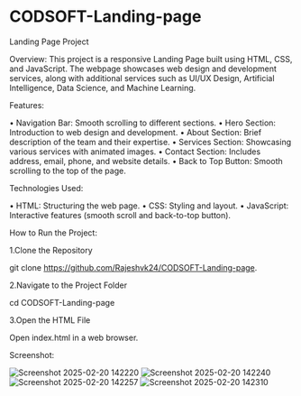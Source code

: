 # CODSOFT-Landing-page

Landing Page Project

Overview:
          This project is a responsive Landing Page built using HTML, CSS, and JavaScript. The webpage showcases web design and development services, along with additional services such as UI/UX Design, Artificial Intelligence, Data Science, and Machine Learning.

Features:

   • Navigation Bar: Smooth scrolling to different sections.
   • Hero Section: Introduction to web design and development.
   • About Section: Brief description of the team and their expertise.
   • Services Section: Showcasing various services with animated images.
   • Contact Section: Includes address, email, phone, and website details.
   • Back to Top Button: Smooth scrolling to the top of the page.

Technologies Used:

   • HTML: Structuring the web page.
   • CSS: Styling and layout.
   • JavaScript: Interactive features (smooth scroll and back-to-top button).

How to Run the Project:

1.Clone the Repository

   git clone https://github.com/Rajeshvk24/CODSOFT-Landing-page.

2.Navigate to the Project Folder

cd CODSOFT-Landing-page

3.Open the HTML File

Open index.html in a web browser.

Screenshot:

![Screenshot 2025-02-20 142220](https://github.com/user-attachments/assets/aab6db63-0c86-428d-a985-3aa153ffb814)
![Screenshot 2025-02-20 142240](https://github.com/user-attachments/assets/6bf9b6d3-3cb4-47a1-8b14-d926aea7a83e)
![Screenshot 2025-02-20 142257](https://github.com/user-attachments/assets/ec1e45ab-7d11-4708-9dad-7869cbba90d0)
![Screenshot 2025-02-20 142310](https://github.com/user-attachments/assets/fb58f41f-8dd7-4f9c-ba51-5524bf43452d)


